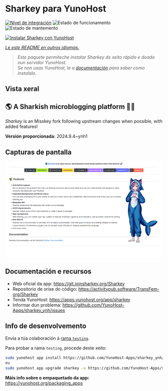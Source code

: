 <!--
NOTA: Este README foi creado automáticamente por <https://github.com/YunoHost/apps/tree/master/tools/readme_generator>
NON debe editarse manualmente.
-->

# Sharkey para YunoHost

[![Nivel de integración](https://apps.yunohost.org/badge/integration/sharkey)](https://ci-apps.yunohost.org/ci/apps/sharkey/)
![Estado de funcionamento](https://apps.yunohost.org/badge/state/sharkey)
![Estado de mantemento](https://apps.yunohost.org/badge/maintained/sharkey)

[![Instalar Sharkey con YunoHost](https://install-app.yunohost.org/install-with-yunohost.svg)](https://install-app.yunohost.org/?app=sharkey)

*[Le este README en outros idiomas.](./ALL_README.md)*

> *Este paquete permíteche instalar Sharkey de xeito rápido e doado nun servidor YunoHost.*  
> *Se non usas YunoHost, le a [documentación](https://yunohost.org/install) para saber como instalalo.*

## Vista xeral

## 🌎 A Sharkish microblogging platform 🦈🚀 

_Sharkey_ is an Misskey fork following upstream changes when possible, with added features!


**Versión proporcionada:** 2024.9.4~ynh1

## Capturas de pantalla

![Captura de pantalla de Sharkey](./doc/screenshots/screenshot-desktop.png)

## Documentación e recursos

- Web oficial da app: <https://git.joinsharkey.org/Sharkey>
- Repositorio de orixe do código: <https://activitypub.software/TransFem-org/Sharkey>
- Tenda YunoHost: <https://apps.yunohost.org/app/sharkey>
- Informar dun problema: <https://github.com/YunoHost-Apps/sharkey_ynh/issues>

## Info de desenvolvemento

Envía a túa colaboración á [rama `testing`](https://github.com/YunoHost-Apps/sharkey_ynh/tree/testing).

Para probar a rama `testing`, procede deste xeito:

```bash
sudo yunohost app install https://github.com/YunoHost-Apps/sharkey_ynh/tree/testing --debug
ou
sudo yunohost app upgrade sharkey -u https://github.com/YunoHost-Apps/sharkey_ynh/tree/testing --debug
```

**Máis info sobre o empaquetado da app:** <https://yunohost.org/packaging_apps>
